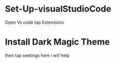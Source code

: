 # Set-Up-visualStudioCode

Open Vs code tap Extensions

# Install Dark Magic Theme

then tap seetings here i will help

